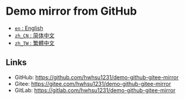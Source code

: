 # Demo mirror from GitHub

<ul>
  <li><a href="./README.md"><code>en</code> : English</a></li>
  <li><a href="./README.zh_CN.md"><code>zh_CN</code> : 简体中文</a></li>
  <li><a href="./README.zh_TW.md"><code>zh_TW</code> : 繁體中文</a></li>
</ul>

## Links

* GitHub: https://github.com/hwhsu1231/demo-github-gitee-mirror
* Gitee: https://gitee.com/hwhsu1231/demo-github-gitee-mirror
* GitLab: https://gitlab.com/hwhsu1231/demo-github-gitee-mirror
